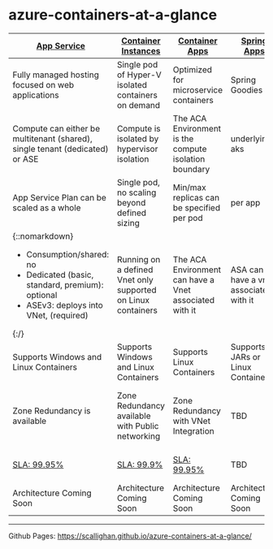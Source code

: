 # azure-containers-at-a-glance

| [App Service](appservice.md) | [Container Instances](containerinstancesmd)  | [Container Apps](containerapps.md) | [Spring Apps](springapps.md) | [Kubernetes Service](aks.md) | 
| --- | --- | --- | --- | --- |
| Fully managed hosting focused on web applications | Single pod of Hyper-V isolated containers on demand |Optimized for microservice containers | Spring Goodies | Full container orchestration management solution |
| Compute can either be multitenant (shared), single tenant (dedicated) or ASE | Compute is isolated by hypervisor isolation | The ACA Environment is the compute isolation boundary | underlying aks | Compute is based on VMSS Clusters |
| App Service Plan can be scaled as a whole | Single pod, no scaling beyond defined sizing | Min/max replicas can be specified per pod | per app | Clusters and Pods can all scale individually |
| {::nomarkdown}<ul><li>Consumption/shared: no</li><li>Dedicated (basic, standard, premium): optional</li><li>ASEv3: deploys into VNet, (required)</li></ul>{:/} | Running on a defined Vnet only supported on Linux containers | The ACA Environment can have a Vnet associated with it | ASA can have a vnet associated with it | Cluster resides on a Vnet and can be run with either Kubenet or Azure CNI |
| Supports Windows and Linux Containers | Supports Windows and Linux Containers | Supports Linux Containers | Supports JARs or Linux Containers | Supports Windows and Linux Containers | 
| Zone Redundancy is available | Zone Redundancy available with Public networking | Zone Redundancy with VNet Integration | TBD | Cluster nodes can be deployed to multiple Availability Zones |
| [SLA: 99.95%](https://azure.microsoft.com/en-us/support/legal/sla/app-service/v1_5/) | [SLA: 99.9%](https://azure.microsoft.com/en-us/support/legal/sla/container-instances/v1_0/) | [SLA: 99.95%](https://azure.microsoft.com/en-us/support/legal/sla/container-apps/v1_0/) | TBD | [SLA: 99.95% if in AZ](https://azure.microsoft.com/en-us/support/legal/sla/kubernetes-service/v1_1/) |  
| Architecture Coming Soon | Architecture Coming Soon | Architecture Coming Soon | Architecture Coming Soon | [Architecture](https://github.com/Azure/AKS-Landing-Zone-Accelerator/tree/main/Scenarios/AKS-Secure-Baseline-PrivateCluster) | 

***
Github Pages: https://scallighan.github.io/azure-containers-at-a-glance/
